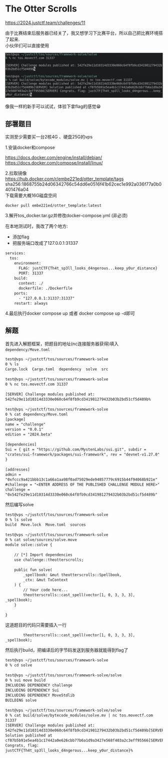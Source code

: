 # The Otter Scrolls

https://2024.justctf.team/challenges/11    

由于比赛结束后服务器已经关了，我又想学习下比赛平台，所以自己把比赛环境搭了起来.   
小伙伴们可以直接使用

![tos](../images/tos.png)

像我一样的新手可以试试，体验下拿flag的感觉😁

## 部署题目

实测至少需要买一台2核4G 、硬盘25G的vps

1.安装docker和compose

https://docs.docker.com/engine/install/debian/   
https://docs.docker.com/compose/install/linux/

2.拉取镜像   
https://hub.docker.com/r/embe221ed/otter_template/tags
sha256:1868755b24d06342766c54dd6e0516f41b62cec1e992a036f77a0b0401476a04   
下载需要大概16G磁盘空间
```
docker pull embe221ed/otter_template:latest
```

3.解开tos_docker.tar.gz并修改docker-compose.yml (非必须)

在本地测试时，我改了两个地方:  
- 添加flag
- 把服务端口改成了127.0.0.1:31337
```
services:
  tos:
    environment:
      FLAG: justCTF{Th4t_sp3ll_looks_d4ngerous...keep_y0ur_distance}
      PORT: 31337
    build:
      context: ./
      dockerfile: ./Dockerfile
    ports:
      - "127.0.0.1:31337:31337"
    restart: always
```
4.最后执行docker compose up 或者 docker compose up -d即可

## 解题

首先进入解题框架，把题目的地址(nc连接服务器获得)填入`dependency/Move.toml`
```
test@vps ~/justctf/tos/sources/framework-solve
0 % ls
Cargo.lock  Cargo.toml	dependency  solve  src

test@vps ~/justctf/tos/sources/framework-solve
0 % nc tos.movectf.com 31337

[SERVER] Challenge modules published at: 542fe29e11d10314d3330e060c64f8fb9cd341981279432b03b2bd51cf5d489b%                                                                          

test@vps ~/justctf/tos/sources/framework-solve
0 % cat dependency/Move.toml
[package]
name = "challenge"
version = "0.0.1"
edition = "2024.beta"

[dependencies]
Sui = { git = "https://github.com/MystenLabs/sui.git", subdir = "crates/sui-framework/packages/sui-framework", rev = "devnet-v1.27.0" }

[addresses]
admin = "0xfccc9a421bbb13c1a66a1aa98f0ad75029ede94857779c6915b44f94068b921e"
#challenge = "<ENTER ADDRESS OF THE PUBLISHED CHALLENGE MODULE HERE>"
challenge = "0x542fe29e11d10314d3330e060c64f8fb9cd341981279432b03b2bd51cf5d489b"
```
然后编写solve
```
test@vps ~/justctf/tos/sources/framework-solve
0 % ls solve
build  Move.lock  Move.toml  sources

test@vps ~/justctf/tos/sources/framework-solve
0 % cat solve/sources/solve.move
module solve::solve {

    // [*] Import dependencies
    use challenge::theotterscrolls;

    public fun solve(
        _spellbook: &mut theotterscrolls::Spellbook,
        _ctx: &mut TxContext
    ) {
        // Your code here...
        theotterscrolls::cast_spell(vector[1, 0, 3, 3, 3], _spellbook);
    }

}
```
这道题目的代码只需要插入一行
```
        theotterscrolls::cast_spell(vector[1, 0, 3, 3, 3], _spellbook);
```
然后执行build，把编译后的字节码发送到服务器就能得到flag了
```
test@vps ~/justctf/tos/sources/framework-solve
0 % cd solve

test@vps ~/justctf/tos/sources/framework-solve/solve
0 % sui move build
INCLUDING DEPENDENCY challenge
INCLUDING DEPENDENCY Sui
INCLUDING DEPENDENCY MoveStdlib
BUILDING solve

test@vps ~/justctf/tos/sources/framework-solve/solve
0 % cat build/solve/bytecode_modules/solve.mv | nc tos.movectf.com 31337
[SERVER] Challenge modules published at: 542fe29e11d10314d3330e060c64f8fb9cd341981279432b03b2bd51cf5d489b[SERVER] Solution published at cf07b5b91e5ea4b1c17442a0e626cbb77b6a1d9a3427e568f403a2c3eff95566[SERVER] Congrats, flag: justCTF{Th4t_sp3ll_looks_d4ngerous...keep_y0ur_distance}%
```
